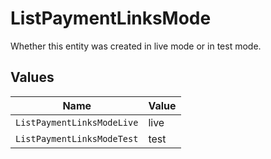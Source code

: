 # ListPaymentLinksMode

Whether this entity was created in live mode or in test mode.


## Values

| Name                       | Value                      |
| -------------------------- | -------------------------- |
| `ListPaymentLinksModeLive` | live                       |
| `ListPaymentLinksModeTest` | test                       |